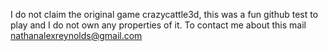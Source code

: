 I do not claim the original game crazycattle3d, this was a fun github test to play and I do not own any properties of it. To contact me about this mail nathanalexreynolds@gmail.com
